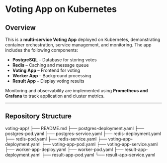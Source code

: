 # Voting App on Kubernetes

## Overview
This is a **multi-service Voting App** deployed on Kubernetes, demonstrating container orchestration, service management, and monitoring. The app includes the following components:  

- **PostgreSQL** – Database for storing votes  
- **Redis** – Caching and message queue  
- **Voting App** – Frontend for voting  
- **Worker App** – Background processing  
- **Result App** – Display voting results  

Monitoring and observability are implemented using **Prometheus and Grafana** to track application and cluster metrics.

---

## Repository Structure

voting-app/
├── README.md
├── postgres-deployment.yaml
├── postgres-pod.yaml
├── postgres-service.yaml
├── redis-deployment.yaml
├── redis-pod.yaml
├── redis-service.yaml
├── voting-app-deployment.yaml
├── voting-app-pod.yaml
├── voting-app-service.yaml
├── worker-app-deploy.yaml
├── worker-pod.yaml
├── result-app-deployment.yaml
├── result-app-pod.yaml
└── result-app-service.yaml
